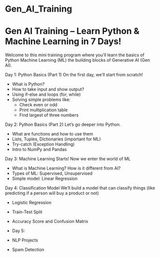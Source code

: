 # Gen_AI_Training
#  Gen AI Training – Learn Python & Machine Learning in 7 Days!

Welcome to this mini training program where you’ll learn the basics of Python Machine Learning (ML) the building blocks of Generative AI (Gen AI).



Day 1: Python Basics (Part 1)
On the first day, we’ll start from scratch!

- What is Python?
- How to take input and show output?
- Using if-else and loops (for, while)
- Solving simple problems like:
  - Check even or odd
  - Print multiplication table
  - Find largest of three numbers

 Day 2: Python Basics (Part 2)
Let’s go deeper into Python.

- What are functions and how to use them
- Lists, Tuples, Dictionaries (important for ML)
- Try-catch (Exception Handling)
- Intro to NumPy and Pandas

 Day 3: Machine Learning Starts!
Now we enter the world of ML 

- What is Machine Learning? How is it different from AI?
- Types of ML: Supervised, Unsupervised
- Simple model: Linear Regression
  

 Day 4: Classification Model
We’ll build a model that can classify things (like predicting if a person will buy a product or not)

- Logistic Regression
- Train-Test Split
- Accuracy Score and Confusion Matrix

- Day 5:
- NLP Projects
- Spam Detection


